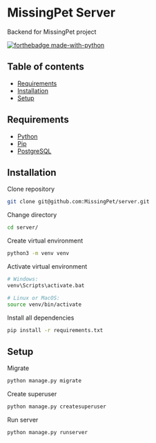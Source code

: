 # MissingPet Server

Backend for MissingPet project

[![forthebadge made-with-python](http://ForTheBadge.com/images/badges/made-with-python.svg)](https://www.python.org/)

<a name=""></a>
## Table of contents

- [Requirements](#requirements)
- [Installation](#installation)
- [Setup](#setup)

<a name="requirements"></a>
## Requirements 
 
- [Python](https://www.python.org/downloads/)
- [Pip](https://pip.pypa.io/en/stable/installing/)
- [PostgreSQL](https://www.postgresql.org/download/)

<a name="installation"></a>
## Installation

Clone repository
```bash
git clone git@github.com:MissingPet/server.git
```
Change directory
```bash
cd server/
```
Create virtual environment
```bash
python3 -m venv venv
```
Activate virtual environment
```bash
# Windows:
venv\Scripts\activate.bat

# Linux or MacOS:
source venv/bin/activate
```
Install all dependencies
```bash
pip install -r requirements.txt
```

<a name="setup"></a>
## Setup

Migrate

```python
python manage.py migrate
```
Create superuser

```python
python manage.py createsuperuser
```
Run server

```python
python manage.py runserver
```
